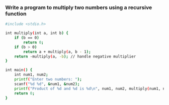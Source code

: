 ### Write a program to multiply two numbers using a recursive function

```bash
#include <stdio.h>

int multiply(int a, int b) {
    if (b == 0)
        return 0;
    if (b > 0)
        return a + multiply(a, b - 1);
    return -multiply(a, -b); // handle negative multiplier
}

int main() {
    int num1, num2;
    printf("Enter two numbers: ");
    scanf("%d %d", &num1, &num2);
    printf("Product of %d and %d is %d\n", num1, num2, multiply(num1, num2));
    return 0;
}
